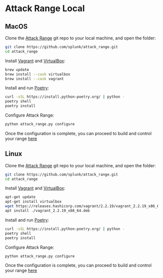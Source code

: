 # Attack Range Local

## MacOS
Clone the [Attack Range]() git repo to your local machine, and open the folder:
````bash
git clone https://github.com/splunk/attack_range.git
cd attack_range
````

Install [Vagrant](https://www.vagrantup.com/) and [VirtualBox](https://www.virtualbox.org/):
````bash
brew update
brew install --cask virtualbox
brew install --cask vagrant
````

Install and run [Poetry](https://github.com/python-poetry/poetry):
````bash
curl -sSL https://install.python-poetry.org/ | python -
poetry shell
poetry install
````

Configure Attack Range:
````bash
python attack_range.py configure
````

Once the configuration is complete, you can proceed to build and control your range [here](Control_Attack_Range.md)

## Linux
Clone the [Attack Range]() git repo to your local machine, and open the folder:
````bash
git clone https://github.com/splunk/attack_range.git
cd attack_range
````

Install [Vagrant](https://www.vagrantup.com/) and [VirtualBox](https://www.virtualbox.org/):
````bash
apt-get update
apt-get install virtualbox
wget https://releases.hashicorp.com/vagrant/2.2.19/vagrant_2.2.19_x86_64.deb
apt install ./vagrant_2.2.19_x86_64.deb
````

Install and run [Poetry](https://github.com/python-poetry/poetry):
````bash
curl -sSL https://install.python-poetry.org/ | python -
poetry shell
poetry install
````

Configure Attack Range:
````bash
python attack_range.py configure
````
Once the configuration is complete, you can proceed to build and control your range [here](Control_Attack_Range.md)

